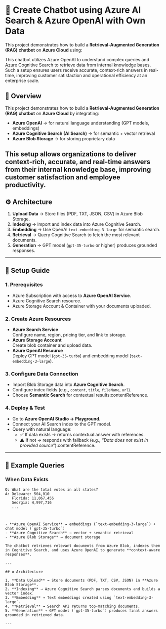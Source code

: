 

# 🤖 Create Chatbot using Azure AI Search & Azure OpenAI with Own Data

This project demonstrates how to build a **Retrieval-Augmented Generation (RAG) chatbot** on **Azure Cloud** using:  


This chatbot utilizes Azure OpenAI to understand complex queries and Azure Cognitive Search to retrieve data from internal knowledge bases. Such a setup ensures users receive accurate, context-rich answers in real-time, improving customer satisfaction and operational efficiency at an enterprise scale.


## 📌 Overview
This project demonstrates how to build a **Retrieval-Augmented Generation (RAG) chatbot** on **Azure Cloud** by integrating:

- **Azure OpenAI** → for natural language understanding (GPT models, embeddings)
- **Azure Cognitive Search (AI Search)** → for semantic + vector retrieval
- **Azure Blob Storage** → for storing proprietary data

This setup allows organizations to deliver **context-rich, accurate, and real-time answers** from their internal knowledge base, improving customer satisfaction and employee productivity.
---

## ⚙️ Architecture
1. **Upload Data** → Store files (PDF, TXT, JSON, CSV) in Azure Blob Storage.
2. **Indexing** → Import and index data into Azure Cognitive Search.
3. **Embedding** → Use OpenAI `text-embedding-3-large` for semantic search.
4. **Retrieval** → Query Cognitive Search to fetch the most relevant documents.
5. **Generation** → GPT model (`gpt-35-turbo` or higher) produces grounded responses.

---

## 🚀 Setup Guide

### 1. Prerequisites
- Azure Subscription with access to **Azure OpenAI Service**.
- Azure Cognitive Search resource.
- Azure Storage Account & Container with your documents uploaded.

### 2. Create Azure Resources
- **Azure Search Service**  
  Configure name, region, pricing tier, and link to storage.
- **Azure Storage Account**  
  Create blob container and upload data.
- **Azure OpenAI Resource**  
  Deploy GPT model (`gpt-35-turbo`) and embedding model (`text-embedding-3-large`).

### 3. Configure Data Connection
- Import Blob Storage data into **Azure Cognitive Search**.
- Configure index fields (e.g., `content`, `title`, `fileName`, `url`).
- Choose **Semantic Search** for contextual results:contentReference.

### 4. Deploy & Test
- Go to **Azure OpenAI Studio → Playground**.
- Connect your AI Search index to the GPT model.
- Query with natural language:
  - ✅ If data exists → returns contextual answer with references.
  - ⚠️ If not → responds with fallback (e.g., *“Data does not exist in provided source”*):contentReference.

---

## 📜 Example Queries

### When Data Exists
```text
Q: What are the total votes in all states?
A: Delaware: 504,010  
   Florida: 11,067,456  
   Georgia: 4,997,716  
   ...



- **Azure OpenAI Service** → embeddings (`text-embedding-3-large`) + chat model (`gpt-35-turbo`)  
- **Azure Cognitive Search** → vector + semantic retrieval  
- **Azure Blob Storage** → document storage  

The chatbot retrieves relevant documents from Azure Blob, indexes them in Cognitive Search, and uses Azure OpenAI to generate **context-aware responses**.  

---

## ⚙️ Architecture  

1. **Data Upload** → Store documents (PDF, TXT, CSV, JSON) in **Azure Blob Storage**.  
2. **Indexing** → Azure Cognitive Search parses documents and builds a vector index.  
3. **Embedding** → Text embeddings created using `text-embedding-3-large`.  
4. **Retrieval** → Search API returns top-matching documents.  
5. **Generation** → GPT model (`gpt-35-turbo`) produces final answers grounded in retrieved data.  

---

